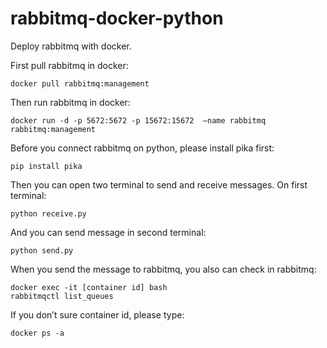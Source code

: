 # rabbitmq-docker-python

Deploy rabbitmq with docker.

First pull rabbitmq in docker:

	docker pull rabbitmq:management
Then run rabbitmq in docker:

	docker run -d -p 5672:5672 -p 15672:15672  —name rabbitmq rabbitmq:management




Before you connect rabbitmq on python, please install pika first:

	pip install pika

Then you can open two terminal to send and receive messages.
On first terminal:

	python receive.py
And you can send message in second terminal:

	python send.py

When you send the message to rabbitmq, you also can check in rabbitmq:

	docker exec -it [container id] bash
	rabbitmqctl list_queues
If you don’t sure container id, please type:

	docker ps -a
